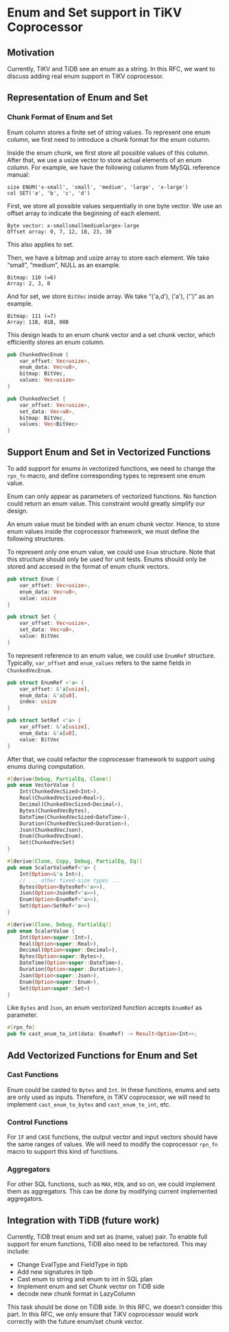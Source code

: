 # Enum and Set support in TiKV Coprocessor

## Motivation

Currently, TiKV and TiDB see an enum as a string. In this RFC,
we want to discuss adding real enum support in TiKV coprocessor.

## Representation of Enum and Set

### Chunk Format of Enum and Set

Enum column stores a finite set of string values. To represent one enum column,
we first need to introduce a chunk format for the enum column.

Inside the enum chunk, we first store all possible values of this column. After
that, we use a usize vector to store actual elements of an enum column. For
example, we have the following column from MySQL reference manual:

```text
size ENUM('x-small', 'small', 'medium', 'large', 'x-large')
col SET('a', 'b', 'c', 'd')
```

First, we store all possible values sequentially in one byte vector. We use an
offset array to indicate the beginning of each element.

```text
Byte vector: x-smallsmallmediumlargex-large
Offset array: 0, 7, 12, 18, 23, 30
```

This also applies to set.

Then, we have a bitmap and usize array to store each element. We take “small”,
“medium”, NULL as an example.

```text
Bitmap: 110 (=6)
Array: 2, 3, 0
```

And for set, we store `BitVec` inside array. We take “('a,d'), ('a'), ('')” as
an example.

```text
Bitmap: 111 (=7)
Array: 11B, 01B, 00B
```

This design leads to an enum chunk vector and a set chunk vector, which
efficiently stores an enum column.

```rust
pub ChunkedVecEnum {
    var_offset: Vec<usize>,
    enum_data: Vec<u8>,
    bitmap: BitVec,
    values: Vec<usize>
}
```

```rust
pub ChunkedVecSet {
    var_offset: Vec<usize>,
    set_data: Vec<u8>,
    bitmap: BitVec,
    values: Vec<BitVec>
}
```

## Support Enum and Set in Vectorized Functions

To add support for enums in vectorized functions, we need to change the `rpn_fn`
macro, and define corresponding types to represent one enum value.

Enum can only appear as parameters of vectorized functions. No function could
return an enum value. This constraint would greatly simplify our design.

An enum value must be binded with an enum chunk vector. Hence, to store enum
values inside the coprocessor framework, we must define the following structures.

To represent only one enum value, we could use `Enum` structure. Note that this
structure should only be used for unit tests. Enums should only be stored and
accesed in the format of enum chunk vectors.

```rust
pub struct Enum {
    var_offset: Vec<usize>,
    enum_data: Vec<u8>,
    value: usize
}
```

```rust
pub struct Set {
    var_offset: Vec<usize>,
    set_data: Vec<u8>,
    value: BitVec
}
```

To represent reference to an enum value, we could use `EnumRef` structure.
Typically, `var_offset` and `enum_values` refers to the same fields in
`ChunkedVecEnum`.

```rust
pub struct EnumRef <'a> {
    var_offset: &'a[usize],
    enum_data: &'a[u8],
    index: usize
}
```

```rust
pub struct SetRef <'a> {
    var_offset: &'a[usize],
    enum_data: &'a[u8],
    value: BitVec
}
```

After that, we could refactor the coprocesser framework to support using
enums during computation.

```rust
#[derive(Debug, PartialEq, Clone)]
pub enum VectorValue {
    Int(ChunkedVecSized<Int>),
    Real(ChunkedVecSized<Real>),
    Decimal(ChunkedVecSized<Decimal>),
    Bytes(ChunkedVecBytes),
    DateTime(ChunkedVecSized<DateTime>),
    Duration(ChunkedVecSized<Duration>),
    Json(ChunkedVecJson),
    Enum(ChunkedVecEnum),
    Set(ChunkedVecSet)
}
```

```rust
#[derive(Clone, Copy, Debug, PartialEq, Eq)]
pub enum ScalarValueRef<'a> {
    Int(Option<&'a Int>),
    // ... other fixed-size types ...
    Bytes(Option<BytesRef<'a>>),
    Json(Option<JsonRef<'a>>),
    Enum(Option<EnumRef<'a>>),
    Set(Option<SetRef<'a>>)
}
```

```rust
#[derive(Clone, Debug, PartialEq)]
pub enum ScalarValue {
    Int(Option<super::Int>),
    Real(Option<super::Real>),
    Decimal(Option<super::Decimal>),
    Bytes(Option<super::Bytes>),
    DateTime(Option<super::DateTime>),
    Duration(Option<super::Duration>),
    Json(Option<super::Json>),
    Enum(Option<super::Enum>),
    Set(Option<super::Set>)
}
```

Like `Bytes` and `Json`, an enum vectorized function accepts `EnumRef` as parameter.

```rust
#[rpn_fn]
pub fn cast_enum_to_int(data: EnumRef) -> Result<Option<Int>>;
```

## Add Vectorized Functions for Enum and Set

### Cast Functions

Enum could be casted to `Bytes` and `Int`. In these functions, enums and sets
are only used as inputs. Therefore, in TiKV coprocessor, we will need to
implement `cast_enum_to_bytes` and `cast_enum_to_int`, etc.

### Control Functions

For `IF` and `CASE` functions, the output vector and input vectors should have
the same ranges of values. We will need to modify the coprocessor `rpn_fn` macro
to support this kind of functions.

### Aggregators

For other SQL functions, such as `MAX`, `MIN`, and so on, we could implement them
as aggregators. This can be done by modifying current implemented aggregators.

## Integration with TiDB (future work)

Currently, TiDB treat enum and set as (name, value) pair. To enable full support
for enum functions, TiDB also need to be refactored. This may include:

* Change EvalType and FieldType in tipb
* Add new signatures in tipb
* Cast enum to string and enum to int in SQL plan
* Implement enum and set Chunk vector on TiDB side
* decode new chunk format in LazyColumn

This task should be done on TiDB side. In this RFC, we doesn’t consider this
part. In this RFC, we only ensure that TiKV coprocessor would work correctly
with the future enum/set chunk vector.
